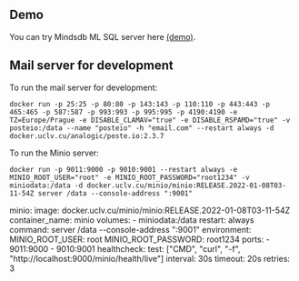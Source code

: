 ## Demo

You can try Mindsdb ML SQL server here [(demo)](https://cloud.mindsdb.com).

## Mail server for development

To run the mail server for development:

```
docker run -p 25:25 -p 80:80 -p 143:143 -p 110:110 -p 443:443 -p 465:465 -p 587:587 -p 993:993 -p 995:995 -p 4190:4190 -e TZ=Europe/Prague -e DISABLE_CLAMAV="true" -e DISABLE_RSPAMD="true" -v posteio:/data --name "posteio" -h "email.com" --restart always -d docker.uclv.cu/analogic/poste.io:2.3.7
```

To run the Minio server:

```
docker run -p 9011:9000 -p 9010:9001 --restart always -e MINIO_ROOT_USER="root" -e MINIO_ROOT_PASSWORD="root1234" -v miniodata:/data -d docker.uclv.cu/minio/minio:RELEASE.2022-01-08T03-11-54Z server /data --console-address ":9001"
```


minio:
    image: docker.uclv.cu/minio/minio:RELEASE.2022-01-08T03-11-54Z
    container_name: minio
    volumes:
      - miniodata:/data
    restart: always
    command: server /data --console-address ":9001"
    environment:
      MINIO_ROOT_USER: root
      MINIO_ROOT_PASSWORD: root1234
    ports:
      - 9011:9000
      - 9010:9001
    healthcheck:
      test: ["CMD", "curl", "-f", "http://localhost:9000/minio/health/live"]
      interval: 30s
      timeout: 20s
      retries: 3